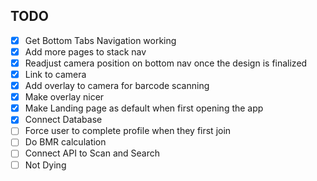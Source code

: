 ## TODO

- [x] Get Bottom Tabs Navigation working
- [x] Add more pages to stack nav
- [x] Readjust camera position on bottom nav once the design is finalized
- [x] Link to camera
- [x] Add overlay to camera for barcode scanning
- [x] Make overlay nicer
- [x] Make Landing page as default when first opening the app
- [x] Connect Database
- [ ] Force user to complete profile when they first join
- [ ] Do BMR calculation
- [ ] Connect API to Scan and Search
- [ ] Not Dying